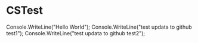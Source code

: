 ﻿# CSTest
Console.WriteLine("Hello World");
Console.WriteLine("test updata to github test1");
Console.WriteLine("test updata to github test2");
